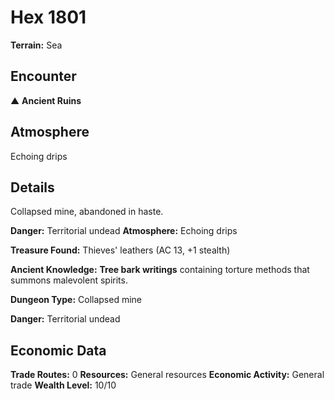 # Hex 1801

**Terrain:** Sea

## Encounter
▲ **Ancient Ruins**

## Atmosphere
Echoing drips

## Details
Collapsed mine, abandoned in haste.

**Danger:** Territorial undead
**Atmosphere:** Echoing drips

**Treasure Found:** Thieves' leathers (AC 13, +1 stealth)

**Ancient Knowledge:** **Tree bark writings** containing torture methods that summons malevolent spirits.

**Dungeon Type:** Collapsed mine

**Danger:** Territorial undead

## Economic Data
**Trade Routes:** 0
**Resources:** General resources
**Economic Activity:** General trade
**Wealth Level:** 10/10
